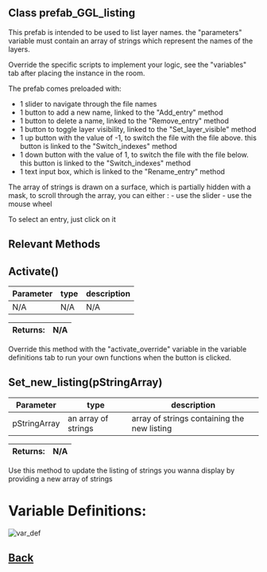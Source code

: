 ## Class prefab_GGL_listing

This prefab is intended to be used to list layer names.
		the "parameters" variable must contain an array of strings
		which represent the names of the layers.
	
Override the specific scripts to implement your logic,
		see the "variables" tab after placing the instance in the room.
	
The prefab comes preloaded with: 
- 1 slider to navigate through the file names									   
- 1 button to add a new name, linked to the "Add_entry"    method									 
- 1 button to delete a name,  linked to the "Remove_entry" method										 
- 1 button to toggle layer visibility,  linked to the "Set_layer_visible" method									 
- 1 up button with the value of -1, to switch the file with the file above. this button is linked to the "Switch_indexes" method									   
- 1 down button with the value of 1, to switch the file with the  file below. this button is linked to the "Switch_indexes" method
- 1 text input box, which is linked to the "Rename_entry" method
									 
The array of strings is drawn on a surface, which is partially hidden with a mask, to scroll through 
		the array, you can either :  - use the slider
									 - use the mouse wheel
								
To select an entry, just click on it

## Relevant Methods

## Activate()

| Parameter   |  type   |              description                   |
|--           |       --|--                                          |
|   N/A      | N/A  |  N/A    |

| Returns:  | N/A |
|--         |                             --|

Override this method with the "activate_override" variable in the variable definitions tab to run your own functions when the button is clicked.

## Set_new_listing(pStringArray)

| Parameter   |  type   |              description                   |
|--           |       --|--                                          |
|   pStringArray      | an array of strings  |  array of strings containing the new listing    |

| Returns:  | N/A |
|--         |                             --|

Use this method to update the listing of strings you wanna display by providing a new array of strings

# Variable Definitions:

![var_def](https://github.com/Ced30/GML-GUI-Library-GGL-Documentation/blob/main/Images/API/GGL_instance/prefab_GGL_listing.png)

## [Back](https://github.com/Ced30/GML-GUI-Library-GGL-Documentation/blob/main/API/Instance%20Prefabs.md)


